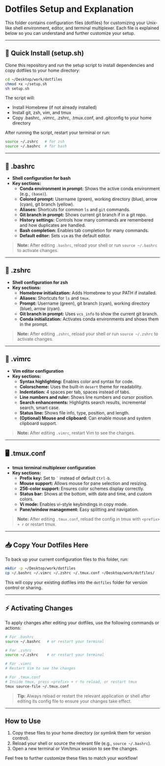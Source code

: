 # Dotfiles Setup and Explanation

This folder contains configuration files (dotfiles) for customizing your Unix-like shell environment, editor, and terminal multiplexer. Each file is explained below so you can understand and further customize your setup.

---

## 🚀 Quick Install (setup.sh)

Clone this repository and run the setup script to install dependencies and copy dotfiles to your home directory:

```sh
cd ~/Desktop/work/dotfiles
chmod +x ~/setup.sh
sh setup.sh
```

The script will:
- Install Homebrew (if not already installed)
- Install git, zsh, vim, and tmux
- Copy .bashrc, .vimrc, .zshrc, .tmux.conf, and .gitconfig to your home directory

After running the script, restart your terminal or run:

```sh
source ~/.zshrc   # for zsh
source ~/.bashrc  # for bash
```

---

## 🐚 .bashrc

- **Shell configuration for bash**
- **Key sections:**
  - **Conda environment in prompt:** Shows the active conda environment (e.g., `(base)`).
  - **Colored prompt:** Username (green), working directory (blue), arrow (cyan), git branch (yellow).
  - **Aliases:** Shortcuts for common `ls` and `git` commands.
  - **Git branch in prompt:** Shows current git branch if in a git repo.
  - **History settings:** Controls how many commands are remembered and how duplicates are handled.
  - **Bash completion:** Enables tab completion for many commands.
  - **Default editor:** Sets `vim` as the default editor.

> **Note:** After editing `.bashrc`, reload your shell or run `source ~/.bashrc` to activate changes.

---

## 🐚 .zshrc

- **Shell configuration for zsh**
- **Key sections:**
  - **Homebrew initialization:** Adds Homebrew to your PATH if installed.
  - **Aliases:** Shortcuts for `ls` and `tmux`.
  - **Prompt:** Username (green), git branch (cyan), working directory (blue), arrow (cyan).
  - **Git branch in prompt:** Uses `vcs_info` to show the current git branch.
  - **Conda initialization:** Activates conda environments and shows them in the prompt.

> **Note:** After editing `.zshrc`, reload your shell or run `source ~/.zshrc` to activate changes.

---

## 📝 .vimrc

- **Vim editor configuration**
- **Key sections:**
  - **Syntax highlighting:** Enables color and syntax for code.
  - **Colorscheme:** Uses the built-in `desert` theme for readability.
  - **Indentation:** 4 spaces per tab, spaces instead of tabs.
  - **Line numbers and ruler:** Shows line numbers and cursor position.
  - **Search enhancements:** Highlights search results, incremental search, smart case.
  - **Status line:** Shows file info, type, position, and length.
  - **(Optional) Mouse and clipboard:** Can enable mouse and system clipboard support.

> **Note:** After editing `.vimrc`, restart Vim to see the changes.

---

## 🖥️ .tmux.conf

- **tmux terminal multiplexer configuration**
- **Key sections:**
  - **Prefix key:** Set to `` ` `` instead of default `Ctrl-b`.
  - **Mouse support:** Allows mouse for pane selection and resizing.
  - **256-color support:** Ensures color schemes display correctly.
  - **Status bar:** Shows at the bottom, with date and time, and custom colors.
  - **Vi mode:** Enables vi-style keybindings in copy mode.
  - **Pane/window management:** Easy splitting and navigation.

> **Note:** After editing `.tmux.conf`, reload the config in tmux with `<prefix> + r` or restart tmux.

---

## 📥 Copy Your Dotfiles Here

To back up your current configuration files to this folder, run:

```bash
mkdir -p ~/Desktop/work/dotfiles
cp ~/.bashrc ~/.vimrc ~/.zshrc ~/.tmux.conf ~/Desktop/work/dotfiles/
```

This will copy your existing dotfiles into the `dotfiles` folder for version control or sharing.

---

## ⚡ Activating Changes

To apply changes after editing your dotfiles, use the following commands or actions:

```sh
# For .bashrc
source ~/.bashrc   # or restart your terminal

# For .zshrc
source ~/.zshrc    # or restart your terminal

# For .vimrc
# Restart Vim to see the changes

# For .tmux.conf
# Inside tmux, press <prefix> + r to reload, or restart tmux
tmux source-file ~/.tmux.conf
```

> **Tip:** Always reload or restart the relevant application or shell after editing its config file to ensure your changes take effect.

---

## How to Use

1. Copy these files to your home directory (or symlink them for version control).
2. Reload your shell or source the relevant file (e.g., `source ~/.bashrc`).
3. Open a new terminal or Vim/tmux session to see the changes.

Feel free to further customize these files to match your workflow!

